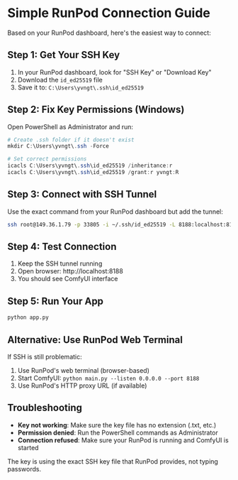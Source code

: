 # Simple RunPod Connection Guide

Based on your RunPod dashboard, here's the easiest way to connect:

## Step 1: Get Your SSH Key
1. In your RunPod dashboard, look for "SSH Key" or "Download Key"
2. Download the `id_ed25519` file
3. Save it to: `C:\Users\yvngt\.ssh\id_ed25519`

## Step 2: Fix Key Permissions (Windows)
Open PowerShell as Administrator and run:
```powershell
# Create .ssh folder if it doesn't exist
mkdir C:\Users\yvngt\.ssh -Force

# Set correct permissions
icacls C:\Users\yvngt\.ssh\id_ed25519 /inheritance:r
icacls C:\Users\yvngt\.ssh\id_ed25519 /grant:r yvngt:R
```

## Step 3: Connect with SSH Tunnel
Use the exact command from your RunPod dashboard but add the tunnel:
```bash
ssh root@149.36.1.79 -p 33805 -i ~/.ssh/id_ed25519 -L 8188:localhost:8188 -N
```

## Step 4: Test Connection
1. Keep the SSH tunnel running
2. Open browser: http://localhost:8188
3. You should see ComfyUI interface

## Step 5: Run Your App
```bash
python app.py
```

## Alternative: Use RunPod Web Terminal
If SSH is still problematic:
1. Use RunPod's web terminal (browser-based)
2. Start ComfyUI: `python main.py --listen 0.0.0.0 --port 8188`
3. Use RunPod's HTTP proxy URL (if available)

## Troubleshooting
- **Key not working**: Make sure the key file has no extension (.txt, etc.)
- **Permission denied**: Run the PowerShell commands as Administrator
- **Connection refused**: Make sure your RunPod is running and ComfyUI is started

The key is using the exact SSH key file that RunPod provides, not typing passwords.